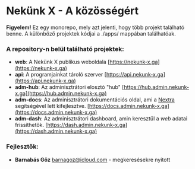 # Nekünk X - A közösségért

**Figyelem!** Ez egy monorepo, mely azt jelenti, hogy több projekt található benne. A különböző projektek kódjai a ./apps/ mappában találhatóak.

### A repository-n belül található projektek:
- **web**: A Nekünk X publikus weboldala [https://nekunk-x.ga](https://nekunk-x.ga)
- **api**: A programjainkat tároló szerver [https://api.nekunk-x.ga](https://api.nekunk-x.ga)
- **adm-hub**: Az adminisztrátori elosztó "hub" [https://hub.admin.nekunk-x.ga](https://hub.admin.nekunk-x.ga)
- **adm-docs**: Az adminisztrátori dokumentációs oldal, ami a [Nextra](https://github.com/shuding/nextra) segítségével lett kifejlesztve. [https://docs.admin.nekunk-x.ga](https://docs.admin.nekunk-x.ga)
- **adm-dash**: Az adminisztrátori dashboard, amin keresztül a _web_ adatai frissíthetők. [https://dash.admin.nekunk-x.ga](https://dash.admin.nekunk-x.ga)

### Fejlesztők:
- **Barnabás Gőz** [barnagoz@icloud.com](mailto:barnagoz@icloud.com) - megkeresésekre nyitott
